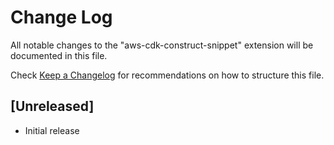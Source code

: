 # Change Log

All notable changes to the "aws-cdk-construct-snippet" extension will be documented in this file.

Check [Keep a Changelog](http://keepachangelog.com/) for recommendations on how to structure this file.

## [Unreleased]

- Initial release